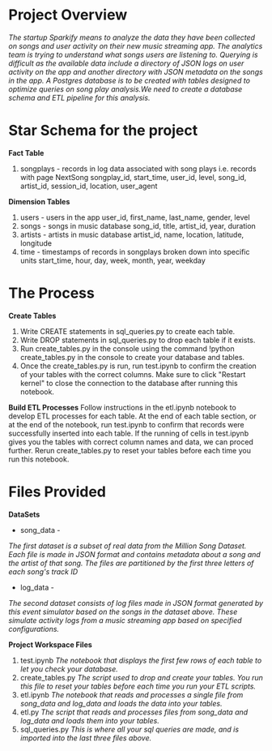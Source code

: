 # Project Overview 

*The startup  Sparkify means to analyze the data they have been collected on songs and user activity on their new music streaming app. The analytics team is trying to understand what songs users are listening to.
Querying is difficult as the available data include a directory of JSON logs on user activity on the app and another directory with JSON metadata on the songs in the app.
A Postgres database is to be created with tables designed to optimize queries on song play analysis.We need to create a database schema and ETL pipeline for this analysis.* 



# Star Schema for the project

**Fact Table**
1. songplays - records in log data associated with song plays i.e. records with page NextSong
   songplay_id, start_time, user_id, level, song_id, artist_id, session_id, location, user_agent
   
**Dimension Tables**

1. users - users in the app
   user_id, first_name, last_name, gender, level
2. songs - songs in music database
   song_id, title, artist_id, year, duration
3. artists - artists in music database
   artist_id, name, location, latitude, longitude
4. time - timestamps of records in songplays broken down into specific units
   start_time, hour, day, week, month, year, weekday
   
# The Process

**Create Tables**
1. Write CREATE statements in sql_queries.py to create each table.
2. Write DROP statements in sql_queries.py to drop each table if it exists.
3. Run create_tables.py in the console using the command !python create_tables.py in the console to create your database and tables.
4. Once the create_tables.py is run, run test.ipynb to confirm the creation of your tables with the correct columns. Make sure to click "Restart kernel" to close the connection to the database after running this notebook.

**Build ETL Processes**
Follow instructions in the etl.ipynb notebook to develop ETL processes for each table. 
At the end of each table section, or at the end of the notebook, run test.ipynb to confirm that records were successfully inserted into each table.
If the running of cells in test.ipynb gives you the tables with correct column names and data, we can proced further.
Rerun create_tables.py to reset your tables before each time you run this notebook.


# Files Provided
**DataSets**
- song_data -

*The first dataset is a subset of real data from the Million Song Dataset. Each file is made in JSON format and contains metadata about a song and the artist of that song. The files are partitioned by the first three letters of each song's track ID*
- log_data -

*The second dataset consists of log files made in JSON format generated by this event simulator based on the songs in the dataset above. These simulate activity logs from a music streaming app based on specified configurations.*

**Project Workspace Files**

1. test.ipynb
     *The notebook that displays the first few rows of each table to let you check your database.*
2. create_tables.py 
    *The script used to drop and create your tables. You run this file to reset your tables before each time you run your ETL scripts.*
3. etl.ipynb 
    *The notebook that reads and processes a single file from song_data and log_data and loads the data into your tables.* 
4. etl.py 
     *The script that reads and processes files from song_data and log_data and loads them into your tables.* 
5. sql_queries.py 
      *This is where  all your sql queries are made, and is imported into the last three files above.*
